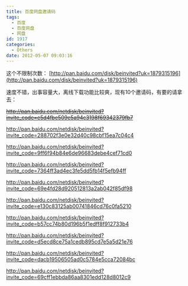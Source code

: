 ```yaml
---
title: 百度网盘邀请码
tags:
  - 百度
  - 百度网盘
  - 网盘
id: 1917
categories:
  - Others
date: 2012-05-07 09:03:16
---
```


这个不限制次数： [http://pan.baidu.com/disk/beinvited?uk=1879315196](http://pan.baidu.com/disk/beinvited?uk=1879315196)

速度不错，出事容量大，离线下载功能比较爽，现有10个邀请码，有要的请拿去：

<del>http://pan.baidu.com/netdisk/beinvited?invite_code=e5d4fbe509e5a94c3198f69342379fb7

http://pan.baidu.com/netdisk/beinvited?invite_code=288702f3e0e32d40c98cbf15ea7c04c4

http://pan.baidu.com/netdisk/beinvited?invite_code=9ff6f94b84e6de96683debe4cef71cd0

http://pan.baidu.com/netdisk/beinvited?invite_code=7364ff3ad4ec3fe5dd5fb14f5efb94ff

http://pan.baidu.com/netdisk/beinvited?invite_code=69e4fd28d920512813a2ab042f85df98

http://pan.baidu.com/netdisk/beinvited?invite_code=e130c83125ab00741846cd76c0fa5210

http://pan.baidu.com/netdisk/beinvited?invite_code=b57cc74b80d196b5f1edff8f912733b4

http://pan.baidu.com/netdisk/beinvited?invite_code=d5ecd8ce75a1cedb895cd7e5a5d21e76

http://pan.baidu.com/netdisk/beinvited?invite_code=dacb19506505ad0c5784e5cca72084bc

http://pan.baidu.com/netdisk/beinvited?invite_code=69cff1ebbda86aa8301edd128d8012c9

</del>